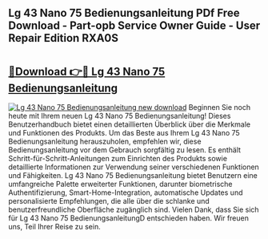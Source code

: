 ## Lg 43 Nano 75 Bedienungsanleitung PDf Free Download - Part-opb Service Owner Guide - User Repair Edition RXA0S

# <h2><a href="http://df5v47.blite.top/?on=Lg+43+Nano+75+Bedienungsanleitung">🔗Download 👉🔴 Lg 43 Nano 75 Bedienungsanleitung</a></h2>

[![Lg 43 Nano 75 Bedienungsanleitung new download](https://i.imgur.com/lujVjoI.png)](http://df5v47.blite.top/?on=Lg+43+Nano+75+Bedienungsanleitung)
Beginnen Sie noch heute mit Ihrem neuen Lg 43 Nano 75 Bedienungsanleitung! Dieses Benutzerhandbuch bietet einen detaillierten Überblick über die Merkmale und Funktionen des Produkts. Um das Beste aus Ihrem Lg 43 Nano 75 Bedienungsanleitung herauszuholen, empfehlen wir, diese Bedienungsanleitung vor dem Gebrauch sorgfältig zu lesen. Es enthält Schritt-für-Schritt-Anleitungen zum Einrichten des Produkts sowie detaillierte Informationen zur Verwendung seiner verschiedenen Funktionen und Fähigkeiten. Lg 43 Nano 75 Bedienungsanleitung bietet Benutzern eine umfangreiche Palette erweiterter Funktionen, darunter biometrische Authentifizierung, Smart-Home-Integration, automatische Updates und personalisierte Empfehlungen, die alle über die schlanke und benutzerfreundliche Oberfläche zugänglich sind. Vielen Dank, dass Sie sich für Lg 43 Nano 75 BedienungsanleitungD entschieden haben. Wir freuen uns, Teil Ihrer Reise zu sein.
